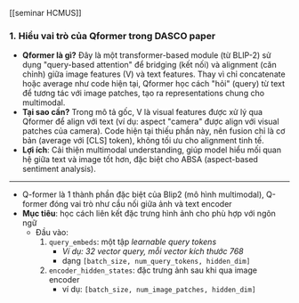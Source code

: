 [[seminar HCMUS]]
### 1. **Hiểu vai trò của Qformer trong DASCO paper**

- **Qformer là gì?** Đây là một transformer-based module (từ BLIP-2) sử dụng "query-based attention" để bridging (kết nối) và alignment (căn chỉnh) giữa image features (V) và text features. Thay vì chỉ concatenate hoặc average như code hiện tại, Qformer học cách "hỏi" (query) từ text để tương tác với image patches, tạo ra representations chung cho multimodal.
- **Tại sao cần?** Trong mô tả gốc, V là visual features được xử lý qua Qformer để align với text (ví dụ: aspect "camera" được align với visual patches của camera). Code hiện tại thiếu phần này, nên fusion chỉ là cơ bản (average với [CLS] token), không tối ưu cho alignment tinh tế.
- **Lợi ích**: Cải thiện multimodal understanding, giúp model hiểu mối quan hệ giữa text và image tốt hơn, đặc biệt cho ABSA (aspect-based sentiment analysis).

--- 
- Q-former là 1 thành phần đặc biệt của Blip2 (mô hình multimodal), Q-former đóng vai trò như cầu nối giữa ảnh và text encoder
- **Mục tiêu**: học cách liên kết đặc trưng hình ảnh cho phù hợp với ngôn ngữ 
	- Đầu vào: 
		1. `query_embeds`: một tập *learnable query tokens*
			- *Ví dụ: 32 vector query, mỗi vector kích thước 768*
			- dạng `[batch_size, num_query_tokens, hidden_dim]`
		2. `encoder_hidden_states`: đặc trưng ảnh sau khi qua image encoder
			- ví dụ: `[batch_size, num_image_patches, hidden_dim]`